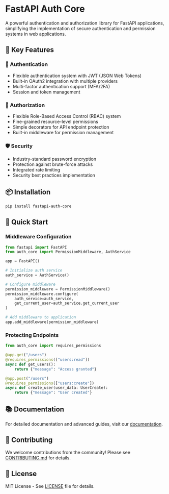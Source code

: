 # FastAPI Auth Core

A powerful authentication and authorization library for FastAPI applications, simplifying the implementation of secure authentication and permission systems in web applications.

## 🌟 Key Features

### 🔐 Authentication

- Flexible authentication system with JWT (JSON Web Tokens)
- Built-in OAuth2 integration with multiple providers
- Multi-factor authentication support (MFA/2FA)
- Session and token management

### 👥 Authorization

- Flexible Role-Based Access Control (RBAC) system
- Fine-grained resource-level permissions
- Simple decorators for API endpoint protection
- Built-in middleware for permission management

### 🛡️ Security

- Industry-standard password encryption
- Protection against brute-force attacks
- Integrated rate limiting
- Security best practices implementation

## 📦 Installation

```bash
pip install fastapi-auth-core
```

## 🚀 Quick Start

### Middleware Configuration

```python
from fastapi import FastAPI
from auth_core import PermissionMiddleware, AuthService

app = FastAPI()

# Initialize auth service
auth_service = AuthService()

# Configure middleware
permission_middleware = PermissionMiddleware()
permission_middleware.configure(
    auth_service=auth_service,
    get_current_user=auth_service.get_current_user
)

# Add middleware to application
app.add_middleware(permission_middleware)
```

### Protecting Endpoints

```python
from auth_core import requires_permissions

@app.get("/users")
@requires_permissions(["users:read"])
async def get_users():
    return {"message": "Access granted"}

@app.post("/users")
@requires_permissions(["users:create"])
async def create_user(user_data: UserCreate):
    return {"message": "User created"}
```

## 📚 Documentation

For detailed documentation and advanced guides, visit our [documentation](docs/).

## 🤝 Contributing

We welcome contributions from the community! Please see [CONTRIBUTING.md](CONTRIBUTING.md) for details.

## 📄 License

MIT License - See [LICENSE](LICENSE) file for details.
